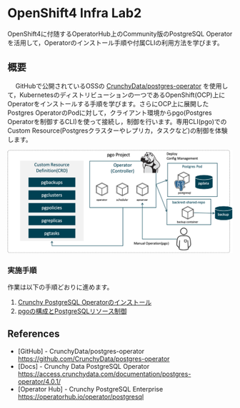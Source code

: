 

# OpenShift4 Infra Lab2
OpenShift4に付随するOperatorHub上のCommunity版のPostgreSQL Operatorを活用して，Operatorのインストール手順や付属CLIの利用方法を学びます。

## 概要
　
GitHubで公開されているOSSの [CrunchyData/postgres-operator](https://github.com/CrunchyData/postgres-operator) を使用して，Kubernetesのディストリビューションの一つであるOpenShift(OCP)上にOperatorをインストールする手順を学びます。さらにOCP上に展開したPostgres OperatorのPodに対して，クライアント環境からpgo(Postgres Operatorを制御するCLI)を使って接続し，制御を行います。専用CLI(pgo)でのCustom Resource(Postgresクラスターやレプリカ，タスクなど)の制御を体験します。

![](images/ocp4-i-Lab2-overview.png)

### 実施手順
作業は以下の手順どおりに進めます。

1. [Crunchy PostgreSQL Operatorのインストール](1_installtion-postgres-operator-pgo.md)  
2. [pgoの構成とPostgreSQLリソース制御](2_usage-pgo.md)  

## References

* [GitHub] - CrunchyData/postgres-operator  
https://github.com/CrunchyData/postgres-operator
* [Docs] - Crunchy Data PostgreSQL Operator
https://access.crunchydata.com/documentation/postgres-operator/4.0.1/
* [Operator Hub] - Crunchy PostgreSQL Enterprise  
https://operatorhub.io/operator/postgresql
